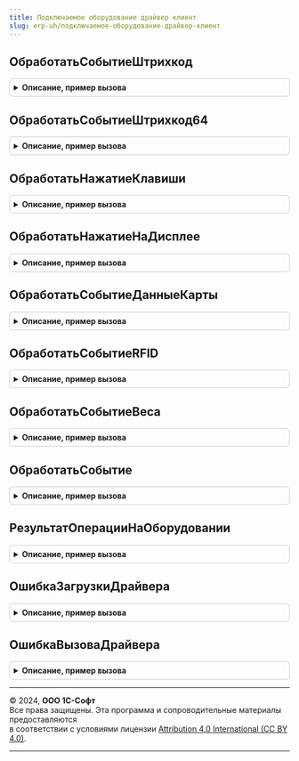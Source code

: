 ```yaml
---
title: Подключаемое оборудование драйвер клиент
slug: erp-uh/подключаемое-оборудование-драйвер-клиент
---
```



## ОбработатьСобытиеШтрихкод
<details style="margin: 1em 0; padding: 0.5em; border: 1px solid #ccc; border-radius: 6px;">

<summary style="font-weight: bold; cursor: pointer;">Описание, пример вызова</summary>

```bsl

Функция ОбработатьСобытиеШтрихкод(Данные) Экспорт
```

Пример вызова
```bsl
Результат = ПодключаемоеОборудованиеДрайверКлиент.ОбработатьСобытиеШтрихкод(Данные) 
```
</details>

## ОбработатьСобытиеШтрихкод64
<details style="margin: 1em 0; padding: 0.5em; border: 1px solid #ccc; border-radius: 6px;">

<summary style="font-weight: bold; cursor: pointer;">Описание, пример вызова</summary>

```bsl

Функция ОбработатьСобытиеШтрихкод64(Данные) Экспорт
```

Пример вызова
```bsl
Результат = ПодключаемоеОборудованиеДрайверКлиент.ОбработатьСобытиеШтрихкод64(Данные) 
```
</details>

## ОбработатьНажатиеКлавиши
<details style="margin: 1em 0; padding: 0.5em; border: 1px solid #ccc; border-radius: 6px;">

<summary style="font-weight: bold; cursor: pointer;">Описание, пример вызова</summary>

```bsl

Функция ОбработатьНажатиеКлавиши(Данные) Экспорт
```

Пример вызова
```bsl
Результат = ПодключаемоеОборудованиеДрайверКлиент.ОбработатьНажатиеКлавиши(Данные) 
```
</details>

## ОбработатьНажатиеНаДисплее
<details style="margin: 1em 0; padding: 0.5em; border: 1px solid #ccc; border-radius: 6px;">

<summary style="font-weight: bold; cursor: pointer;">Описание, пример вызова</summary>

```bsl

Функция ОбработатьНажатиеНаДисплее(Данные) Экспорт
```

Пример вызова
```bsl
Результат = ПодключаемоеОборудованиеДрайверКлиент.ОбработатьНажатиеНаДисплее(Данные) 
```
</details>

## ОбработатьСобытиеДанныеКарты
<details style="margin: 1em 0; padding: 0.5em; border: 1px solid #ccc; border-radius: 6px;">

<summary style="font-weight: bold; cursor: pointer;">Описание, пример вызова</summary>

```bsl

// ++ НеМобильноеПриложение

Функция ОбработатьСобытиеДанныеКарты(ПараметрыПодключения, Данные) Экспорт
```

Пример вызова
```bsl
Результат = ПодключаемоеОборудованиеДрайверКлиент.ОбработатьСобытиеДанныеКарты(ПараметрыПодключения, Данные) 
```
</details>

## ОбработатьСобытиеRFID
<details style="margin: 1em 0; padding: 0.5em; border: 1px solid #ccc; border-radius: 6px;">

<summary style="font-weight: bold; cursor: pointer;">Описание, пример вызова</summary>

```bsl

Функция ОбработатьСобытиеRFID(ПараметрыПодключения, Событие, Данные) Экспорт
```

Пример вызова
```bsl
Результат = ПодключаемоеОборудованиеДрайверКлиент.ОбработатьСобытиеRFID(ПараметрыПодключения, Событие, Данные) 
```
</details>

## ОбработатьСобытиеВеса
<details style="margin: 1em 0; padding: 0.5em; border: 1px solid #ccc; border-radius: 6px;">

<summary style="font-weight: bold; cursor: pointer;">Описание, пример вызова</summary>

```bsl

// -- НеМобильноеПриложение

Функция ОбработатьСобытиеВеса(ПараметрыПодключения, Данные) Экспорт
```

Пример вызова
```bsl
Результат = ПодключаемоеОборудованиеДрайверКлиент.ОбработатьСобытиеВеса(ПараметрыПодключения, Данные) 
```
</details>

## ОбработатьСобытие
<details style="margin: 1em 0; padding: 0.5em; border: 1px solid #ccc; border-radius: 6px;">

<summary style="font-weight: bold; cursor: pointer;">Описание, пример вызова</summary>

```bsl

// Функция осуществляет обработку внешних событий подключаемого оборудования.
//
// Возвращаемое значение:
//  Структура.
//
Функция ОбработатьСобытие(ОбъектДрайвера, ПараметрыПодключения, Событие, Данные) Экспорт
```

Пример вызова
```bsl
Результат = ПодключаемоеОборудованиеДрайверКлиент.ОбработатьСобытие(ОбъектДрайвера, ПараметрыПодключения, Событие, Данные) 
```
</details>

## РезультатОперацииНаОборудовании
<details style="margin: 1em 0; padding: 0.5em; border: 1px solid #ccc; border-radius: 6px;">

<summary style="font-weight: bold; cursor: pointer;">Описание, пример вызова</summary>

```bsl

// Конструктор результата выполнения операции на оборудовании
//
// Параметры:
//  Результат - Булево
//  ОписаниеОшибки - Строка
//                 - Неопределено
//  ИдентификаторУстройства - СправочникСсылка.ПодключаемоеОборудование
//                          - Неопределено
//
// Возвращаемое значение:
//  Структура:
//   * Результат - Булево
//   * ОписаниеОшибки - Строка
//                    - Неопределено
//   * ОшибкаЗагрузки - Булево
//   * ИдентификаторУстройства - СправочникСсылка.ПодключаемоеОборудование
//                             - Неопределено
//
Функция РезультатОперацииНаОборудовании(Результат = Ложь, ОписаниеОшибки = Неопределено, ИдентификаторУстройства = Неопределено) Экспорт
```

Пример вызова
```bsl
Результат = ПодключаемоеОборудованиеДрайверКлиент.РезультатОперацииНаОборудовании(Результат, ОписаниеОшибки, ИдентификаторУстройства);
```
</details>

## ОшибкаЗагрузкиДрайвера
<details style="margin: 1em 0; padding: 0.5em; border: 1px solid #ccc; border-radius: 6px;">

<summary style="font-weight: bold; cursor: pointer;">Описание, пример вызова</summary>

```bsl

Функция ОшибкаЗагрузкиДрайвера(ПараметрыПодключения, ОписаниеОшибки = "") Экспорт
```

Пример вызова
```bsl
Результат = ПодключаемоеОборудованиеДрайверКлиент.ОшибкаЗагрузкиДрайвера(ПараметрыПодключения, ОписаниеОшибки);
```
</details>

## ОшибкаВызоваДрайвера
<details style="margin: 1em 0; padding: 0.5em; border: 1px solid #ccc; border-radius: 6px;">

<summary style="font-weight: bold; cursor: pointer;">Описание, пример вызова</summary>

```bsl

Функция ОшибкаВызоваДрайвера(МетодДрайвера = Неопределено, ОписаниеОшибки = Неопределено, ЗаписьВЖурналРегистрации = Ложь) Экспорт
```

Пример вызова
```bsl
Результат = ПодключаемоеОборудованиеДрайверКлиент.ОшибкаВызоваДрайвера(МетодДрайвера, ОписаниеОшибки, ЗаписьВЖурналРегистрации);
```
</details>

---

© 2024, **ООО 1С-Софт**  
Все права защищены. Эта программа и сопроводительные материалы предоставляются  
в соответствии с условиями лицензии [Attribution 4.0 International (CC BY 4.0)](https://creativecommons.org/licenses/by/4.0/legalcode).

---
